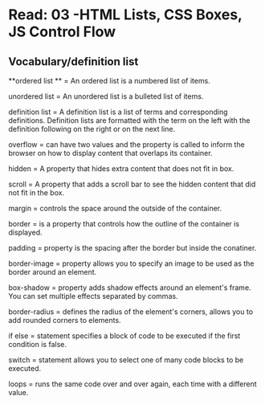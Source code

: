 # Read: 03 -HTML Lists, CSS Boxes, JS Control Flow

## Vocabulary/definition list

**ordered list ** = An ordered list is a numbered list of items.

unordered list = An unordered list is a bulleted list of items.

definition list = A definition list is a list of terms and corresponding definitions.
Definition lists are formatted with the term on the left with the definition following on the right or on the next line.

overflow = can have two values and the property is called to inform the browser on how to display content that overlaps its container.

hidden = A property that hides extra content that does not fit in box.

scroll = A property that adds a scroll bar to see the hidden content that did not fit in the box.

margin = controls the space around the outside of the container.

border = is a property that controls how the outline of the container is displayed.

padding = property is the spacing after the border but inside the conatiner.

border-image = property allows you to specify an image to be used as the border around an element.

box-shadow = property adds shadow effects around an element's frame. You can set multiple effects separated by commas.

border-radius = defines the radius of the element's corners, allows you to add rounded corners to elements.

if else = statement specifies a block of code to be executed if the first condition is false.

switch = statement allows you to select one of many code blocks to be executed.

loops = runs the same code over and over again, each time with a different value.
